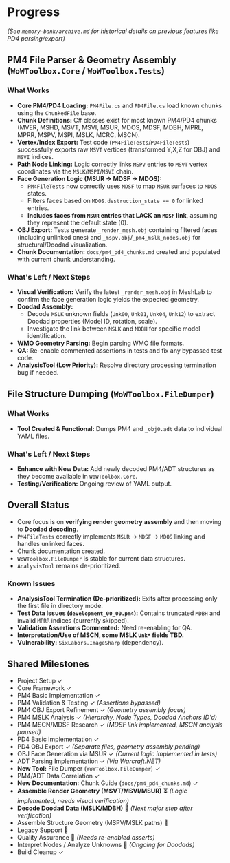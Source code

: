 # Progress

*(See `memory-bank/archive.md` for historical details on previous features like PD4 parsing/export)*

## PM4 File Parser & Geometry Assembly (`WoWToolbox.Core` / `WoWToolbox.Tests`)

### What Works
*   **Core PM4/PD4 Loading:** `PM4File.cs` and `PD4File.cs` load known chunks using the `ChunkedFile` base.
*   **Chunk Definitions:** C# classes exist for most known PM4/PD4 chunks (MVER, MSHD, MSVT, MSVI, MSUR, MDOS, MDSF, MDBH, MPRL, MPRR, MSPV, MSPI, MSLK, MCRC, MSCN).
*   **Vertex/Index Export:** Test code (`PM4FileTests`/`PD4FileTests`) successfully exports raw `MSVT` vertices (transformed Y,X,Z for OBJ) and `MSVI` indices.
*   **Path Node Linking:** Logic correctly links `MSPV` entries to `MSVT` vertex coordinates via the `MSLK`/`MSPI`/`MSVI` chain.
*   **Face Generation Logic (MSUR -> MDSF -> MDOS):**
    *   `PM4FileTests` now correctly uses `MDSF` to map `MSUR` surfaces to `MDOS` states.
    *   Filters faces based on `MDOS.destruction_state == 0` for linked entries.
    *   **Includes faces from `MSUR` entries that LACK an `MDSF` link**, assuming they represent the default state (0).
*   **OBJ Export:** Tests generate `_render_mesh.obj` containing filtered faces (including unlinked ones) and `_mspv.obj`/`_pm4_mslk_nodes.obj` for structural/Doodad visualization.
*   **Chunk Documentation:** `docs/pm4_pd4_chunks.md` created and populated with current chunk understanding.

### What's Left / Next Steps
*   **Visual Verification:** Verify the latest `_render_mesh.obj` in MeshLab to confirm the face generation logic yields the expected geometry.
*   **Doodad Assembly:**
    *   Decode `MSLK` unknown fields (`Unk00`, `Unk01`, `Unk04`, `Unk12`) to extract Doodad properties (Model ID, rotation, scale).
    *   Investigate the link between `MSLK` and `MDBH` for specific model identification.
*   **WMO Geometry Parsing:** Begin parsing WMO file formats.
*   **QA:** Re-enable commented assertions in tests and fix any bypassed test code.
*   **AnalysisTool (Low Priority):** Resolve directory processing termination bug if needed.

## File Structure Dumping (`WoWToolbox.FileDumper`)

### What Works
*   **Tool Created & Functional:** Dumps PM4 and `_obj0.adt` data to individual YAML files.

### What's Left / Next Steps
*   **Enhance with New Data:** Add newly decoded PM4/ADT structures as they become available in `WoWToolbox.Core`.
*   **Testing/Verification:** Ongoing review of YAML output.

## Overall Status
*   Core focus is on **verifying render geometry assembly** and then moving to **Doodad decoding**.
*   `PM4FileTests` correctly implements `MSUR` -> `MDSF` -> `MDOS` linking and handles unlinked faces.
*   Chunk documentation created.
*   `WoWToolbox.FileDumper` is stable for current data structures.
*   `AnalysisTool` remains de-prioritized.

### Known Issues
*   **AnalysisTool Termination (De-prioritized):** Exits after processing only the first file in directory mode.
*   **Test Data Issues (`development_00_00.pm4`):** Contains truncated `MDBH` and invalid `MPRR` indices (currently skipped).
*   **Validation Assertions Commented:** Need re-enabling for QA.
*   **Interpretation/Use of MSCN, some MSLK `Unk*` fields TBD.**
*   **Vulnerability:** `SixLabors.ImageSharp` (dependency).

## Shared Milestones

*   Project Setup ✓
*   Core Framework ✓
*   PM4 Basic Implementation ✓
*   PM4 Validation & Testing ✓ *(Assertions bypassed)*
*   PM4 OBJ Export Refinement ✓ *(Geometry assembly focus)*
*   PM4 MSLK Analysis ✓ *(Hierarchy, Node Types, Doodad Anchors ID'd)*
*   PM4 MSCN/MDSF Research ✓ *(MDSF link implemented, MSCN analysis paused)*
*   PD4 Basic Implementation ✓
*   PD4 OBJ Export ✓ *(Separate files, geometry assembly pending)*
*   OBJ Face Generation via MSUR ✓ *(Current logic implemented in tests)*
*   ADT Parsing Implementation ✓ *(Via Warcraft.NET)*
*   **New Tool:** File Dumper (`WoWToolbox.FileDumper`) ✓
*   PM4/ADT Data Correlation ✓
*   **New Documentation:** Chunk Guide (`docs/pm4_pd4_chunks.md`) ✓
*   **Assemble Render Geometry (MSVT/MSVI/MSUR)** ⏳ *(Logic implemented, needs visual verification)*
*   **Decode Doodad Data (MSLK/MDBH)** 🔲 *(Next major step after verification)*
*   Assemble Structure Geometry (MSPV/MSLK paths) 🔲
*   Legacy Support 🔲
*   Quality Assurance 🔲 *(Needs re-enabled asserts)*
*   Interpret Nodes / Analyze Unknowns 🔲 *(Ongoing for Doodads)*
*   Build Cleanup ✓ 